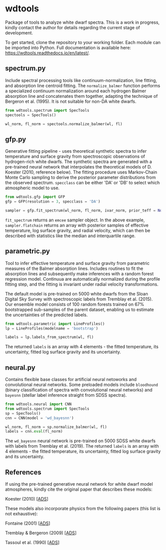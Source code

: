 # wdtools
Package of tools to analyze white dwarf spectra. This is a work in progress, kindly contact the author for details regarding the current stage of development. 

To get started, clone the repository to your working folder. Each module can be imported into Python. Full documentation is available here: https://wdtools.readthedocs.io/en/latest/. 

## spectrum.py

Include spectral processing tools like continuum-normalization, line fitting, and absorption line centroid fitting. The `normalize_balmer` function performs a specialized continuum normalization around each hydrogen Balmer absorption line and concatenates them together, adapting the technique of Bergeron et al. (1995). It is not suitable for non-DA white dwarfs. 

```python
from wdtools.spectrum import SpecTools
spectools = SpecTools()

wl_norm, fl_norm = spectools.normalize_balmer(wl, fl)
```

## gfp.py

Generative fitting pipeline - uses theoretical synthetic spectra to infer temperature and surface gravity from spectroscopic observations of hydrogen-rich white dwarfs. The synthetic spectra are generated with a pre-trained neural network that interpolates the theoretical models of D. Koester (2010, reference below). The fitting procedure uses Markov-Chain Monte Carlo sampling to derive the posterior parameter distributions from the observed spectrum. `specclass` can be either 'DA' or 'DB' to select which atmospheric model to use. 

```python
from wdtools.gfp import GFP
gfp = GFP(resolution = 3, specclass = 'DA')

sampler = gfp.fit_spectrum(wl_norm, fl_norm, ivar_norm, prior_teff = None, make_plot = True)
```

`fit_spectrum` returns an `emcee` sampler object. In the above example, `sampler.flatchain` returns an array with posterior samples of effective temperature, log surface gravity, and radial velocity, which can then be described with statistics like the median and interquartile range.

## parametric.py

Tool to infer effective temperature and surface gravity from parametric measures of the Balmer absorption lines. Includes routines to fit the absorption lines and subsequently make inferences with a random forest regression model. Continuua are automatically normalized during the profile fitting step, and the fitting is invariant under radial velocity transformations. 

The default model is pre-trained on 5000 white dwarfs from the Sloan Digital Sky Survey with spectroscopic labels from Tremblay et al. (2015). Our ensemble model consists of 100 random forests trained on 67% bootstrapped sub-samples of the parent dataset, enabling us to estimate the uncertainties of the predicted labels. 

```python
from wdtools.parametric import LineProfiles()
lp = LineProfiles(modelname = 'bootstrap')

labels = lp.labels_from_spectrum(wl, fl)
```

The returned `labels` is an array with 4 elements - the fitted temperature, its uncertainty, fitted log surface gravity and its uncertainty. 

## neural.py

Contains flexible base classes for artificial neural netoworks and convolutional neural networks. Some preloaded models include `bloodhound` (binary classification of spectra with convolutional neural networks) and `bayesnn` (stellar label inference straight from SDSS spectra).

```python
from wdtools.neural import CNN
from wdtools.spectrum import SpecTools
sp = SpecTools()
cnn = CNN(model = 'wd_bayesnn')

wl_norm, fl_norm = sp.normalize_balmer(wl, fl)
labels = cnn.eval(fl_norm)
```

The `wd_bayesnn` neural network is pre-trained on 5000 SDSS white dwarfs with labels from Tremblay et al. (2019). The returned `labels` is an array with 4 elements - the fitted temperature, its uncertainty, fitted log surface gravity and its uncertainty. 

## References

If using the pre-trained generative neural network for white dwarf model atmospheres, kindly cite the original paper that describes these models: 

Koester (2010) [[ADS](https://ui.adsabs.harvard.edu/abs/2010MmSAI..81..921K/abstract)]

These models also incorporate physics from the following papers (this list is not exhaustive):

Fontaine (2001) [[ADS](https://ui.adsabs.harvard.edu/abs/2001PASP..113..409F/abstract)]

Tremblay & Bergeron (2009) [[ADS](https://ui.adsabs.harvard.edu/abs/2009ApJ...696.1755T/abstract)]

Tassoul et al. (1990) [[ADS](https://ui.adsabs.harvard.edu/abs/1990ApJS...72..335T/abstract)]
